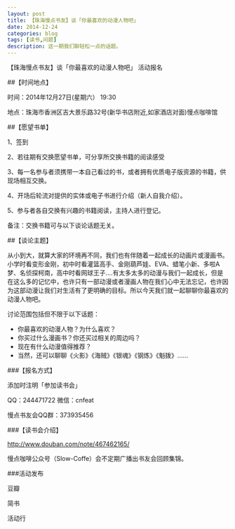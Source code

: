 ```yaml
---
layout: post
title: 【珠海慢点书友】谈「你最喜欢的动漫人物吧」
date: 2014-12-24
categories: blog
tags: [读书,问题]
description: 这一期我们聊轻松一点的话题。
---
```



【珠海慢点书友】谈「你最喜欢的动漫人物吧」 活动报名

##【时间地点】

时间：2014年12月27日(星期六） 19:30

地点：珠海市香洲区吉大景乐路32号(新华书店附近,如家酒店对面)慢点咖啡馆


##【愿望书单】

1、签到

2、若往期有交换愿望书单，可分享所交换书籍的阅读感受

3、每一名参与者须携带一本自己看过的书，或者拥有优质电子版资源的书籍，供现场相互交换。

4、开场后轮流对提供的实体或电子书进行介绍（新人自我介绍）。

5、参与者各自交换有兴趣的书籍阅读，主持人进行登记。

备注：交换书籍可与以下谈论话题无关。


##【谈论主题】

从小到大，就算大家的环境再不同，我们也有伴随着一起成长的动画片或漫画书。小学时看变形金刚，初中时看灌篮高手、金刚葫芦娃、EVA、蜡笔小新、多啦A梦、名侦探柯南，高中时看网球王子....有太多太多的动漫与我们一起成长，但是在这么多的记忆中，也许只有一部动漫或者漫画人物在我们心中无法忘记，也许因为这部动漫让我们对生活有了更明确的目标。所以今天我们就一起聊聊你最喜欢的动漫人物吧。


讨论范围包括但不限于以下话题：


- 你最喜欢的动漫人物？为什么喜欢？
- 你买过什么漫画书？你还买过相关的周边吗？
- 现在有什么动漫值得推荐？
- 当然，还可以聊聊《火影》《海贼》《银魂》《钢炼》《魁拨》……


###【报名方式】

添加时注明「参加读书会」

QQ：244471722  微信：cnfeat  

慢点书友会QQ群：373935456


###【读书会介绍】

http://www.douban.com/note/467462165/

慢点咖啡公众号（Slow-Coffe）会不定期广播出书友会回顾集锦。



###活动发布


豆瓣

简书

活动行












